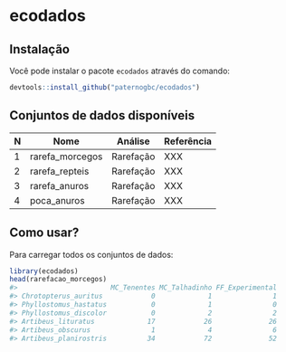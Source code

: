
<!-- README.md is generated from README.Rmd. Please edit that file -->

# ecodados

<!-- badges: start -->

<!-- badges: end -->

## Instalação

Você pode instalar o pacote `ecodados` através do comando:

``` r
devtools::install_github("paternogbc/ecodados")
```

## Conjuntos de dados disponíveis

| N | Nome             | Análise   | Referência |
| - | ---------------- | --------- | ---------- |
| 1 | rarefa\_morcegos | Rarefação | XXX        |
| 2 | rarefa\_repteis  | Rarefação | XXX        |
| 3 | rarefa\_anuros   | Rarefação | XXX        |
| 4 | poca\_anuros     | Rarefação | XXX        |

## Como usar?

Para carregar todos os conjuntos de dados:

``` r
library(ecodados)
head(rarefacao_morcegos)
#>                       MC_Tenentes MC_Talhadinho FF_Experimental
#> Chrotopterus_auritus            0             1               1
#> Phyllostomus_hastatus           0             1               0
#> Phyllostomus_discolor           0             2               2
#> Artibeus_lituratus             17            26              26
#> Artibeus_obscurus               1             4               6
#> Artibeus_planirostris          34            72              52
```
